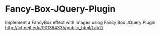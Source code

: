 # Fancy-Box-JQuery-Plugin
Implement a FancyBox effect with images using Fancy Box JQuery Plugin <br>
http://ict.neit.edu/001384335/public_html/Lab2/

